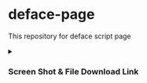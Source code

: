 # deface-page
This repository for  deface script page
<img src="" alt="">

<details id="missing-code-coverage">
  <summary><h3>Screen Shot & File Download Link</h3></summary>
#404
<img src="https://github.com/RS-YAAD/deface-page/blob/main/ss/Screenshot_20220530-192944.jpg" alt="404">

<a href="https://raw.githubusercontent.com/RS-YAAD/deface-page/main/404.html">View Code</a>
<a href="https://minhaskamal.github.io/DownGit/#/home?url=https://github.com/RS-YAAD/deface-page/blob/main/404.html">Download File</a>


#Terminal
<img src="https://github.com/RS-YAAD/deface-page/blob/main/ss/Screenshot_20220530-194557.jpg" alt="t">

<a href="https://raw.githubusercontent.com/RS-YAAD/deface-page/main/Terminal.html">View Code</a>
<a href="https://minhaskamal.github.io/DownGit/#/home?url=https://github.com/RS-YAAD/deface-page/blob/main/Terminal.html">Download File</a>


#animation
<img src="https://github.com/RS-YAAD/deface-page/blob/main/ss/Screenshot_20220530-193854.jpg" alt="a1">

<a href="https://raw.githubusercontent.com/RS-YAAD/deface-page/main/animation.html">View Code</a>
<a href="https://minhaskamal.github.io/DownGit/#/home?url=https://github.com/RS-YAAD/deface-page/blob/main/animation.html">Download File</a>


#Animation 2
<img src="https://github.com/RS-YAAD/deface-page/blob/main/ss/Screenshot_20220530-195043.jpg" alt="a2">

<a href="https://raw.githubusercontent.com/RS-YAAD/deface-page/main/animation2.html">View Code</a>
<a href="https://minhaskamal.github.io/DownGit/#/home?url=https://github.com/RS-YAAD/deface-page/blob/main/animation2.html">Download File</a>


#Animation 4
<img src="https://github.com/RS-YAAD/deface-page/blob/main/ss/Screenshot_20220530-195709.jpg" alt="a4">

<a href="https://raw.githubusercontent.com/RS-YAAD/deface-page/main/animation4.html">View Code</a>
<a href="https://minhaskamal.github.io/DownGit/#/home?url=https://github.com/RS-YAAD/deface-page/blob/main/animation4.html">Download File</a>




<a href="">View Code</a>
<a href="">Download File</a>

</details>
